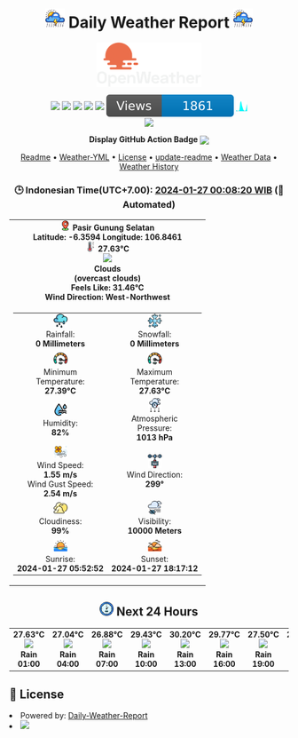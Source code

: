 # <h1 align='center'><img height='35' src='images/cloud.png'> Daily Weather Report <img height='35' src='images/cloud.png'></h1>
<p align=center><img align=center height='80' src=images/logo_white_cropped.png></p>

<p align=center><img align=center src=https://img.shields.io/github/contributors/Julius-Ulee/Daily-Weather-Report> <img align=center src=https://img.shields.io/github/issues/Julius-Ulee/Daily-Weather-Report> <img align=center src=https://img.shields.io/badge/PRs-welcome-brightgreen.svg?style=shields> <img align=center src=https://img.shields.io/github/issues-pr/Julius-Ulee/Daily-Weather-Report> <img align=center src=https://img.shields.io/github/commit-activity/m/Julius-Ulee/Daily-Weather-Report> <img align=center src=https://github.com/Julius-Ulee/github-profile-views-counter/blob/master/svg/736731255/badge.svg> <img height='20' align=center src=https://github.com/Julius-Ulee/github-profile-views-counter/blob/master/graph/736731255/small/week.png><br><img align=center src=https://img.shields.io/maintenance/yes/2024></p>
<p align=center><b>Display GitHub Action Badge</b> <a href=https://github.com/Julius-Ulee/Daily-Weather-Report/actions/workflows/weather.yml><img align=center src=https://github.com/Julius-Ulee/Daily-Weather-Report/actions/workflows/weather.yml/badge.svg></a></p>
<p align=center><a href=https://github.com/Julius-Ulee/Daily-Weather-Report/blob/main/README.md>Readme</a> • <a href=https://github.com/Julius-Ulee/Daily-Weather-Report/blob/main/.github/workflows/weather.yml>Weather-YML</a> • <a href=https://github.com/Julius-Ulee/Daily-Weather-Report/blob/main/LICENSE>License</a> • <a href=https://github.com/Julius-Ulee/Daily-Weather-Report/blob/main/scripts/update_readme.sh>update-readme</a> • <a href=https://github.com/Julius-Ulee/Daily-Weather-Report/blob/main/weather.json>Weather Data</a> • <a href=https://github.com/Julius-Ulee/Daily-Weather-Report/blob/main/weather_history.csv>Weather History</a></p>
<h3 align='center'>🕒 Indonesian Time(UTC+7.00): <u>2024-01-27 00:08:20 WIB</u> (🤖Automated)</h3>

<table align='center'>
<tr>
<td align='center'><img src='images/placeholder.png' height='18'> <b>Pasir Gunung Selatan</b><br><b>Latitude: -6.3594 Longitude: 106.8461</b><br><img src='images/thermometer.png' height='18'> <b>27.63°C</b><br><img src='https://openweathermap.org/img/w/04n.png' height='50'><br><b>Clouds</b><br><b>(overcast clouds)</b><br><b>Feels Like: 31.46°C<br><b>Wind Direction: West-Northwest</b></b></td>
</tr>
<td>
<table>
<tr>
<td align='center'><img src='images/rain.png' height=25><br>Rainfall: <br><b>0 Millimeters</b></td>
<td align='center'><img src='images/snow.png' height='25'><br>Snowfall: <br><b>0 Millimeters</b></td>
</tr>
<tr>
<td align='center'><img src='images/fast.png' height='25'><br>Minimum<br>Temperature:<br><b>27.39°C</b></td>
<td align='center'><img src='images/fast.png' height='25'><br>Maximum<br>Temperature:<br><b>27.63°C</b></td>
</tr>
<tr>
<td align='center'><img src='images/humidity.png' height='25'><br>Humidity:<br><b>82%</b></td>
<td align='center'><img src='images/atmospheric.png' height='25'><br>Atmospheric<br>Pressure:<br><b>1013 hPa</b></td>
</tr>
<tr>
<td align='center'><img src='images/air-flow.png' height='25'><br>Wind Speed:<br><b>1.55 m/s</b><br>Wind Gust Speed:<br><b>2.54 m/s</b></td>
<td align='center'><img src='images/anemometer.png' height='25'><br>Wind Direction:<br><b>299°</b></td>
</tr>
<tr>
<td align='center'><img src='images/cloudy.png' height='25'><br>Cloudiness:<br><b>99%</b></td>
<td align='center'><img src='images/low-visibility.png' height='25'><br>Visibility:<br><b>10000 Meters</b></td>
</tr>
<tr>
<td align='center'><img src='images/sunrise.png' height='25'><br>Sunrise:<br><b>2024-01-27 05:52:52</b></td>
<td align='center'><img src='images/sunsets.png' height='25'><br>Sunset:<br><b>2024-01-27 18:17:12</b></td>
</tr>
</table>
</table>
<h2 align=center><img src=images/clock.png height=25> Next 24 Hours</h2>
<table align=center>
<tr>
<td align=center><b>27.63°C</b><br><img src='https://openweathermap.org/img/w/10n.png' height='50'><br><b>Rain</b><br><b>01:00</b></td>
<td align=center><b>27.04°C</b><br><img src='https://openweathermap.org/img/w/10n.png' height='50'><br><b>Rain</b><br><b>04:00</b></td>
<td align=center><b>26.88°C</b><br><img src='https://openweathermap.org/img/w/10d.png' height='50'><br><b>Rain</b><br><b>07:00</b></td>
<td align=center><b>29.43°C</b><br><img src='https://openweathermap.org/img/w/10d.png' height='50'><br><b>Rain</b><br><b>10:00</b></td>
<td align=center><b>30.20°C</b><br><img src='https://openweathermap.org/img/w/10d.png' height='50'><br><b>Rain</b><br><b>13:00</b></td>
<td align=center><b>29.77°C</b><br><img src='https://openweathermap.org/img/w/10d.png' height='50'><br><b>Rain</b><br><b>16:00</b></td>
<td align=center><b>27.50°C</b><br><img src='https://openweathermap.org/img/w/10n.png' height='50'><br><b>Rain</b><br><b>19:00</b></td>
<td align=center><b>26.64°C</b><br><img src='https://openweathermap.org/img/w/10n.png' height='50'><br><b>Rain</b><br><b>22:00</b></td>
</tr>
</table>
<h2>📄 License</h2>
<li>Powered by: <a href=https://github.com/Julius-Ulee/Daily-Weather-Report>Daily-Weather-Report</a></li>
<li><a href=https://github.com/Julius-Ulee/Daily-Weather-Report/blob/main/LICENSE><img src=https://img.shields.io/badge/License-MIT-yellow.svg></a></li>
